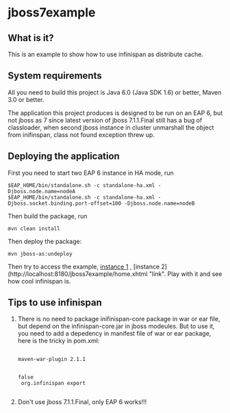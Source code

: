 jboss7example
========================

What is it?
-----------

This is an example to show how to use infinispan as distribute cache.

System requirements
-------------------

All you need to build this project is Java 6.0 (Java SDK 1.6) or better, Maven
3.0 or better.

The application this project produces is designed to be run on an EAP 6,
but not jboss as 7 since latest version of jboss 7.1.1.Final still has a bug of classloader, when second jboss instance
in cluster unmarshall the object from inifinspan, class not found exception threw up.



Deploying the application
-------------------------
 
First you need to start two EAP 6 instance in HA mode, run
  
    $EAP_HOME/bin/standalone.sh -c standalone-ha.xml -Djboss.node.name=nodeA
    $EAP_HOME/bin/standalone.sh -c standalone-ha.xml -Djboss.socket.binding.port-offset=100 -Djboss.node.name=nodeB
  

Then build the package, run

    mvn clean install

Then deploy the package:

    mvn jboss-as:undeploy

Then try to access the example,
[instance 1](http://localhost:8080/jboss7example/home.xhtml "link") ,
[instance 2](http://localhost:8180/jboss7example/home.xhtml "link". Play with it and see how cool infinispan is.


Tips to use infinispan
------------------------
1. There is no need to package inifinispan-core package in war or ear file, but depend on the infinispan-core.jar in
jboss modeules. But to use it, you need to add a depedency in manifest file of war or ear package, here is the tricky in
pom.xml:
            <pre><code><plugin>
                   <artifactId>maven-war-plugin</artifactId>
                   <version>2.1.1</version>
                   <configuration>
                        <!-- Java EE 6 doesn't require web.xml, Maven needs to catch up! -->
                        <failOnMissingWebXml>false</failOnMissingWebXml>
                        <archive>
                               <manifestEntries>
                                     <Dependencies>org.infinispan export</Dependencies>
                               </manifestEntries>
                        </archive>
                   </configuration>
            </plugin></pre></code>
2. Don't use jboss 7.1.1.Final, only EAP 6 works!!!

